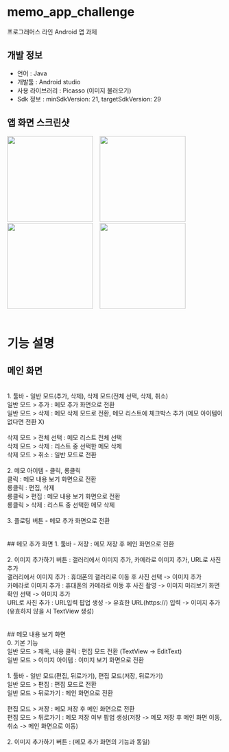 # memo_app_challenge
프로그래머스 라인 Android 앱 과제

## 개발 정보
- 언어 : Java
- 개발툴 : Android studio
- 사용 라이브러리 : Picasso (이미지 불러오기)
- Sdk 정보 : minSdkVersion: 21, targetSdkVersion: 29

## 앱 화면 스크린샷
<div>
<img width="200" src="https://user-images.githubusercontent.com/36183001/75092799-ca09ab80-55be-11ea-8c6a-be8ea0007b00.jpg">
  &nbsp;&nbsp;
<img width="200" src="https://user-images.githubusercontent.com/36183001/75092798-c9711500-55be-11ea-84ea-b8446aaa65d4.jpg">
  &nbsp;&nbsp;
<img width="200" src="https://user-images.githubusercontent.com/36183001/75092795-c83fe800-55be-11ea-9e34-3d37130e239d.jpg">
  &nbsp;&nbsp;
<img width="200" src="https://user-images.githubusercontent.com/36183001/75092783-b78f7200-55be-11ea-8e18-88228d13e896.jpg">
  &nbsp;&nbsp;
</div>
<br>

# 기능 설명
## 메인 화면
<br>
1. 툴바 - 일반 모드(추가, 삭제), 삭제 모드(전체 선택, 삭제, 취소)<br>
일반 모드 > 추가 : 메모 추가 화면으로 전환<br>
일반 모드 > 삭제 : 메모 삭제 모드로 전환, 메모 리스트에 체크박스 추가 (메모 아이템이 없다면 전환 X)<br>
<br>
삭제 모드 > 전체 선택 : 메모 리스트 전체 선택<br>
삭제 모드 > 삭제 : 리스트 중 선택한 메모 삭제<br>
삭제 모드 > 취소 : 일반 모드로 전환<br>
<br>
2. 메모 아이템 - 클릭, 롱클릭<br>
클릭 : 메모 내용 보기 화면으로 전환<br>
롱클릭 : 편집, 삭제<br>
롱클릭 > 편집 : 메모 내용 보기 화면으로 전환<br>
롱클릭 > 삭제 : 리스트 중 선택한 메모 삭제<br>
<br>
3. 플로팅 버튼 - 메모 추가 화면으로 전환<br>
<br>
<br>
## 메모 추가 화면
1. 툴바 - 저장 : 메모 저장 후 메인 화면으로 전환<br>
<br>
2. 이미지 추가하기 버튼 : 갤러리에서 이미지 추가, 카메라로 이미지 추가, URL로 사진 추가<br>
갤러리에서 이미지 추가 : 휴대폰의 갤러리로 이동 후 사진 선택 -> 이미지 추가<br>
카메라로 이미지 추가 : 휴대폰의 카메라로 이동 후 사진 촬영 -> 이미지 미리보기 화면 확인 선택 -> 이미지 추가<br>
URL로 사진 추가 : URL입력 팝업 생성 -> 유효한 URL(https://) 입력 -> 이미지 추가 (유효하지 않을 시 TextView 생성)<br>
<br>
<br>
## 메모 내용 보기 화면
<br>
0. 기본 기능<br>
일반 모드 > 제목, 내용 클릭 : 편집 모드 전환 (TextView -> EditText)<br>
일반 모드 > 이미지 아이템 : 이미지 보기 화면으로 전환<br>
<br>
1. 툴바 - 일반 모드(편집, 뒤로가기), 편집 모드(저장, 뒤로가기)<br>
일반 모드 > 편집 : 편집 모드로 전환<br>
일반 모드 > 뒤로가기 : 메인 화면으로 전환<br>
<br>
편집 모드 > 저장 : 메모 저장 후 메인 화면으로 전환<br>
편집 모드 > 뒤로가기 : 메모 저장 여부 팝업 생성(저장 -> 메모 저장 후 메인 화면 이동, 취소 -> 메인 화면으로 이동)<br>
<br>
2. 이미지 추가하기 버튼 : (메모 추가 화면의 기능과 동일)<br>
<br>
